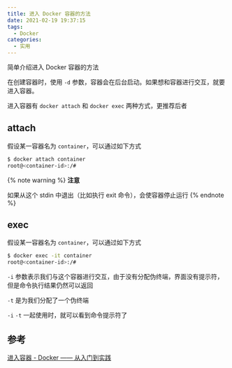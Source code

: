 ```yaml
---
title: 进入 Docker 容器的方法
date: 2021-02-19 19:37:15
tags:
  - Docker
categories:
  - 实用
---
```


简单介绍进入 Docker 容器的方法

<!--more-->

在创建容器时，使用 `-d` 参数，容器会在后台启动。如果想和容器进行交互，就要进入容器。

进入容器有 `docker attach` 和 `docker exec` 两种方式，更推荐后者

## attach

假设某一容器名为 `container`，可以通过如下方式

```bash
$ docker attach container
root@<container-id>:/#
```

{% note warning %}
**注意**

如果从这个 stdin 中退出（比如执行 exit 命令），会使容器停止运行
{% endnote %}

## exec

假设某一容器名为 `container`，可以通过如下方式

```bash
$ docker exec -it container
root@<container-id>:/#
```

`-i` 参数表示我们与这个容器进行交互，由于没有分配伪终端，界面没有提示符，但是命令执行结果仍然可以返回

`-t` 是为我们分配了一个伪终端

`-i` `-t` 一起使用时，就可以看到命令提示符了

## 参考

[进入容器 - Docker —— 从入门到实践](https://yeasy.gitbook.io/docker_practice/container/attach_exec)
